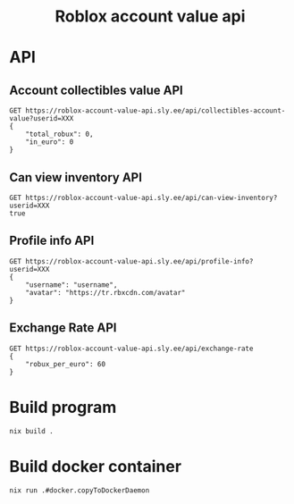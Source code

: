 <h1 align="center">Roblox account value api</h1>

# API 

## Account collectibles value API
```
GET https://roblox-account-value-api.sly.ee/api/collectibles-account-value?userid=XXX
{
	"total_robux": 0,
	"in_euro": 0
}
```

## Can view inventory API
```
GET https://roblox-account-value-api.sly.ee/api/can-view-inventory?userid=XXX
true
```

## Profile info API
```
GET https://roblox-account-value-api.sly.ee/api/profile-info?userid=XXX
{
    "username": "username",
    "avatar": "https://tr.rbxcdn.com/avatar"
}
```

## Exchange Rate API
```
GET https://roblox-account-value-api.sly.ee/api/exchange-rate
{
    "robux_per_euro": 60
}
```

## 
# Build program
```
nix build .
```

# Build docker container
```
nix run .#docker.copyToDockerDaemon
```